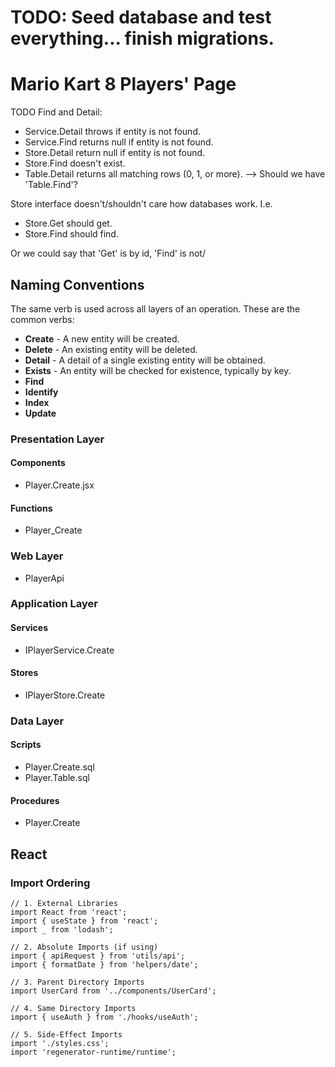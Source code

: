 # TODO: Seed database and test everything... finish migrations.

# Mario Kart 8 Players' Page

TODO Find and Detail:
- Service.Detail throws if entity is not found.
- Service.Find returns null if entity is not found.
- Store.Detail return null if entity is not found.
- Store.Find doesn't exist.
- Table.Detail returns all matching rows (0, 1, or more).
--> Should we have 'Table.Find'?

Store interface doesn't/shouldn't care how databases work.
I.e.
- Store.Get should get.
- Store.Find should find.

Or we could say that 'Get' is by id, 'Find' is not/

## Naming Conventions

The same verb is used across all layers of an operation. These are the common verbs:

- **Create** - A new entity will be created.
- **Delete** - An existing entity will be deleted.
- **Detail** - A detail of a single existing entity will be obtained.
- **Exists** - An entity will be checked for existence, typically by key.
- **Find**
- **Identify**
- **Index**
- **Update**

### Presentation Layer

#### Components

- Player.Create.jsx

#### Functions

- Player_Create

### Web Layer

- PlayerApi
  
### Application Layer

#### Services

- IPlayerService.Create

#### Stores

- IPlayerStore.Create

### Data Layer

#### Scripts

- Player.Create.sql
- Player.Table.sql

#### Procedures

- Player.Create

## React

### Import Ordering

```
// 1. External Libraries
import React from 'react';
import { useState } from 'react';
import _ from 'lodash';

// 2. Absolute Imports (if using)
import { apiRequest } from 'utils/api';
import { formatDate } from 'helpers/date';

// 3. Parent Directory Imports
import UserCard from '../components/UserCard';

// 4. Same Directory Imports
import { useAuth } from './hooks/useAuth';

// 5. Side-Effect Imports
import './styles.css';
import 'regenerator-runtime/runtime';
```
